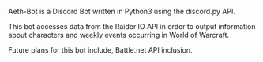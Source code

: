 Aeth-Bot is a Discord Bot written in Python3 using the discord.py API.

This bot accesses data from the Raider IO API in order to output information about characters and weekly events occurring in World of Warcraft.

Future plans for this bot include, Battle.net API inclusion.
